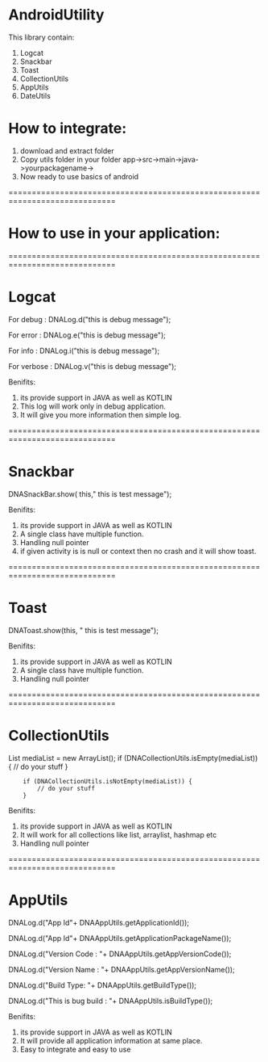 # AndroidUtility


This library contain:

1. Logcat
2. Snackbar
3. Toast
4. CollectionUtils
5. AppUtils
6. DateUtils

# How to integrate:

1. download and extract folder 
2. Copy utils folder in your folder app->src->main->java->yourpackagename-> <utils>
3. Now ready to use basics of android

=============================================================================
# How to use in your application:
=============================================================================
# Logcat

For debug :
DNALog.d("this is debug message");

For error :
DNALog.e("this is debug message");

For info :
DNALog.i("this is debug message");

For verbose :
DNALog.v("this is debug message");


Benifits:
1. its provide support in JAVA as well as KOTLIN
2. This log will work only in debug application.
3. It will give you more information then simple log.

=============================================================================

# Snackbar


DNASnackBar.show( this," this is test message");


Benifits:
1. its provide support in JAVA as well as KOTLIN
2. A single class have multiple function.
3. Handling null pointer
4. if given activity is is null or context then no crash and it will show toast.

=============================================================================

# Toast

DNAToast.show(this, " this is test message");

Benifits:
1. its provide support in JAVA as well as KOTLIN
2. A single class have multiple function.
3. Handling null pointer

=============================================================================

# CollectionUtils

 List<T> mediaList = new ArrayList();
        if (DNACollectionUtils.isEmpty(mediaList)) {
            // do your stuff 
        }

        if (DNACollectionUtils.isNotEmpty(mediaList)) {
            // do your stuff 
        }
        
   Benifits:
1. its provide support in JAVA as well as KOTLIN
2. It will work for all collections like list, arraylist, hashmap etc
3. Handling null pointer
     
     
=============================================================================

# AppUtils


DNALog.d("App Id"+ DNAAppUtils.getApplicationId());

DNALog.d("App Id"+ DNAAppUtils.getApplicationPackageName());

DNALog.d("Version Code : "+ DNAAppUtils.getAppVersionCode());

DNALog.d("Version Name : "+ DNAAppUtils.getAppVersionName());

DNALog.d("Build Type: "+ DNAAppUtils.getBuildType());

DNALog.d("This is bug build : "+ DNAAppUtils.isBuildType());



 Benifits:
1. its provide support in JAVA as well as KOTLIN
2. It will provide all application information at same place.
3. Easy to integrate and easy to use
        
